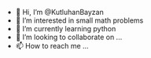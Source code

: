 - 👋 Hi, I’m @KutluhanBayzan
- 👀 I’m interested in small math problems
- 🌱 I’m currently learning python
- 💞️ I’m looking to collaborate on ...
- 📫 How to reach me ...

<!---
KutluhanBayzan/KutluhanBayzan is a ✨ special ✨ repository because its `README.md` (this file) appears on your GitHub profile.
You can click the Preview link to take a look at your changes.
--->
